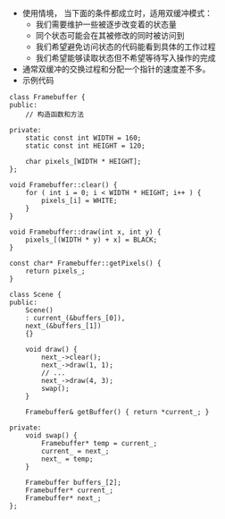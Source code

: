 * 使用情境， 当下面的条件都成立时，适用双缓冲模式：
    - 我们需要维护一些被逐步改变着的状态量
    - 同个状态可能会在其被修改的同时被访问到
    - 我们希望避免访问状态的代码能看到具体的工作过程
    - 我们希望能够读取状态但不希望等待写入操作的完成
* 通常双缓冲的交换过程和分配一个指针的速度差不多。
* 示例代码
```
class Framebuffer {
public:
    // 构造函数和方法

private:
    static const int WIDTH = 160;
    static const int HEIGHT = 120;

    char pixels_[WIDTH * HEIGHT];
};

void Framebuffer::clear() {
    for ( int i = 0; i < WIDTH * HEIGHT; i++ ) {
        pixels_[i] = WHITE;
    }
}

void Framebuffer::draw(int x, int y) {
    pixels_[(WIDTH * y) + x] = BLACK;
}

const char* Framebuffer::getPixels() {
    return pixels_;
}

class Scene {
public:
    Scene()
    : current_(&buffers_[0]),
    next_(&buffers_[1]) 
    {}

    void draw() {
        next_->clear();
        next_->draw(1, 1);
        // ...
        next_->draw(4, 3);
        swap();
    }

    Framebuffer& getBuffer() { return *current_; }

private:
    void swap() {
        Framebuffer* temp = current_;
        current_ = next_;
        next_ = temp;
    }

    Framebuffer buffers_[2];
    Framebuffer* current_;
    Framebuffer* next_;
};
```
